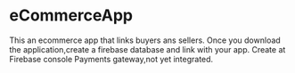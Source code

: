 # eCommerceApp
This an ecommerce app that links buyers ans sellers.
Once you download the application,create a firebase database and link with your app.
Create at Firebase console
Payments gateway,not yet integrated.

